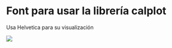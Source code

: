# Font para usar la librería calplot

Usa Helvetica para su visualización

[![](https://img.shields.io/badge/calplot-en%20pypi-green)](https://pypi.org/project/calplot/)
